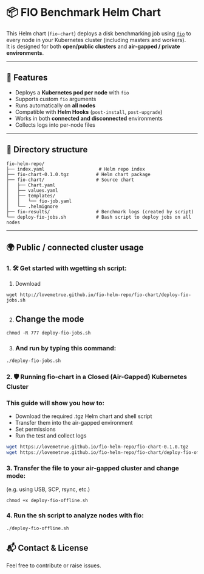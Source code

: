 # 📦 FIO Benchmark Helm Chart

This Helm chart (`fio-chart`) deploys a disk benchmarking job using [`fio`](https://github.com/axboe/fio) to every node in your Kubernetes cluster (including masters and workers).  
It is designed for both **open/public clusters** and **air-gapped / private environments**.

---

## 🚀 Features

- Deploys a **Kubernetes pod per node** with `fio`
- Supports custom `fio` arguments
- Runs automatically on **all nodes**
- Compatible with **Helm Hooks** (`post-install`, `post-upgrade`)
- Works in both **connected and disconnected** environments
- Collects logs into per-node files

---

## 📁 Directory structure
```
fio-helm-repo/
├── index.yaml                    # Helm repo index
├── fio-chart-0.1.0.tgz          # Helm chart package
├── fio-chart/                   # Source chart
│   ├── Chart.yaml
│   ├── values.yaml
│   ├── templates/
│   │   └── fio-job.yaml
│   └── .helmignore
├── fio-results/                 # Benchmark logs (created by script)
└── deploy-fio-jobs.sh           # Bash script to deploy jobs on all nodes
```

---

## 🌍 Public / connected cluster usage

### 1. 🛠️ Get started with wgetting sh script:

1. Download
```
wget http://lovemetrue.github.io/fio-helm-repo/fio-chart/deploy-fio-jobs.sh
```
2. ## Change the mode
```
chmod -R 777 deploy-fio-jobs.sh
```
3. ### And run by typing this command:

```bash
./deploy-fio-jobs.sh
```

### 2. 🛡️ Running fio-chart in a Closed (Air-Gapped) Kubernetes Cluster

### This guide will show you how to:
- Download the required .tgz Helm chart and shell script
- Transfer them into the air-gapped environment
- Set permissions
- Run the test and collect logs

```bash
wget https://lovemetrue.github.io/fio-helm-repo/fio-chart-0.1.0.tgz
wget https://lovemetrue.github.io/fio-helm-repo/fio-chart/deploy-fio-offline.sh
```

### 3. Transfer the file to your air-gapped cluster and change mode:

(e.g. using USB, SCP, rsync, etc.)

```
chmod +x deploy-fio-offline.sh
```

### 4. Run the sh script to analyze nodes with fio:
```bash
./deploy-fio-offline.sh
```

## 📬 Contact & License

Feel free to contribute or raise issues. 

